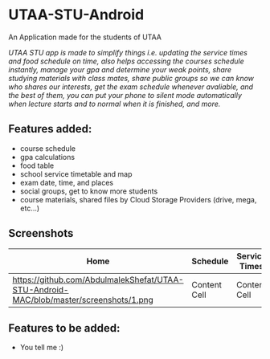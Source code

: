 # UTAA-STU-Android
An Application made for the students of UTAA

*UTAA STU app is made to simplify things i.e. updating the service times and food schedule on time, also helps accessing the courses schedule instantly, manage your gpa and determine your weak points, share studying materials with class mates, share public groups so we can know who shares our interests, get the exam schedule whenever avaliable, and the best of them, you can put your phone to silent mode automatically when lecture starts and to normal when it is finished, and more.*

## Features added:

* course schedule 
* gpa calculations
* food table
* school service timetable and map
* exam date, time, and places
* social groups, get to know more students
* course materials, shared files by Cloud Storage Providers (drive, mega, etc...)

## Screenshots

| Home  | Schedule | Service Times  | Food | GPA Calculator |
| ------------- | ------------- | ------------- | ------------- | ------------- |
| https://github.com/AbdulmalekShefat/UTAA-STU-Android-MAC/blob/master/screenshots/1.png  | Content Cell  | Content Cell  | Content Cell  | Content Cell  |

## Features to be added:

* You tell me :)
